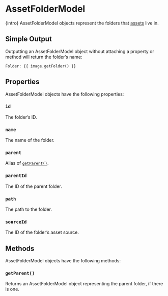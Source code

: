# AssetFolderModel

{intro} AssetFolderModel objects represent the folders that [assets](../assets.md) live in.

## Simple Output

Outputting an AssetFolderModel object without attaching a property or method will return the folder’s name:

```twig
Folder: {{ image.getFolder() }}
```

## Properties

AssetFolderModel objects have the following properties:

### `id`

The folder’s ID.

### `name`

The name of the folder.

### `parent`

Alias of [`getParent()`](#getParent).

### `parentId`

The ID of the parent folder.

### `path`

The path to the folder.

### `sourceId`

The ID of the folder’s asset source.


## Methods

AssetFolderModel objects have the following methods:

### `getParent()`

Returns an AssetFolderModel object representing the parent folder, if there is one.
